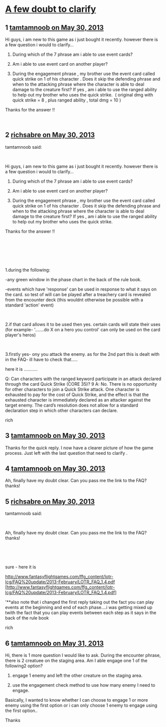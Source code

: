 # [A few doubt to clarify](https://community.fantasyflightgames.com/topic/84511-a-few-doubt-to-clarify/)

## 1 [tamtamnoob on May 30, 2013](https://community.fantasyflightgames.com/topic/84511-a-few-doubt-to-clarify/?do=findComment&comment=800337)

Hi guys, i am new to this game as i just bought it recently. however there is a few question i would to clarify…

1) During which of the 7 phrase am i able to use event cards?

2) Am i able to use event card on another player?

3) During the engagement phrase , my brother use the event card called quick strike on 1 of his character . Does it skip the defending phrase and when to the attacking phrase where the character is able to deal damage to the creature first? If yes , am i able to use the ranged ability to help out my brother who uses the quick strike.  ( original dmg with quick strike = 8 , plus ranged ability , total dmg = 10 )

Thanks for the answer !!

 

## 2 [richsabre on May 30, 2013](https://community.fantasyflightgames.com/topic/84511-a-few-doubt-to-clarify/?do=findComment&comment=800349)

tamtamnoob said:

 

Hi guys, i am new to this game as i just bought it recently. however there is a few question i would to clarify…

1) During which of the 7 phrase am i able to use event cards?

2) Am i able to use event card on another player?

3) During the engagement phrase , my brother use the event card called quick strike on 1 of his character . Does it skip the defending phrase and when to the attacking phrase where the character is able to deal damage to the creature first? If yes , am i able to use the ranged ability to help out my brother who uses the quick strike. 

Thanks for the answer !!

 

 

 

1.during the following:

-any green window in the phase chart in the back of the rule book.

-events which have 'response' can be used in response to what it says on the card. so test of will can be played after a treachery card is revealed from the encounter deck (this wouldnt otherwise be possible with a standard 'action' event)

 

2.if that card allows it to be used then yes. certain cards will state their uses (for example- '…….do X on a hero you control' can only be used on the card player's heros)

 

3.firstly yes- ony you attack the enemy. as for the 2nd part this is dealt with in the FAQ- ill have to check that…..

here it is ………..

Q: Can characters with the ranged keyword participate
in an attack declared through the card Quick Strike
(CORE 35)?
9
A: No. There is no opportunity for other characters to
join a Quick Strike attack. One character is exhausted
to pay for the cost of Quick Strike, and the effect is that
the exhausted character is immediately declared as an
attacker against the target enemy. The card’s resolution
does not allow for a standard declaration step in which
other characters can declare.

rich

## 3 [tamtamnoob on May 30, 2013](https://community.fantasyflightgames.com/topic/84511-a-few-doubt-to-clarify/?do=findComment&comment=800357)

Thanks for the quick reply. I now have a clearer picture of how the game process. Just left with the last question that need to clarify . 

## 4 [tamtamnoob on May 30, 2013](https://community.fantasyflightgames.com/topic/84511-a-few-doubt-to-clarify/?do=findComment&comment=800358)

Ah, finally have my doubt clear. Can you pass me the link to the FAQ? thanks!

## 5 [richsabre on May 30, 2013](https://community.fantasyflightgames.com/topic/84511-a-few-doubt-to-clarify/?do=findComment&comment=800361)

tamtamnoob said:

 

Ah, finally have my doubt clear. Can you pass me the link to the FAQ? thanks!

 

 

sure - here it is

http://www.fantasyflightgames.com/ffg_content/lotr-lcg/FAQ%20update/2013-February/LOTR_FAQ_1.4.pdf [http://www.fantasyflightgames.com/ffg_content/lotr-lcg/FAQ%20update/2013-February/LOTR_FAQ_1.4.pdf]

'**also note that i changed the first reply taking out the fact you can play events at the beginning and end of each phase….i was getting mixed up twith the fact that you can play events between each step as it says in the back of the rule book

rich

## 6 [tamtamnoob on May 31, 2013](https://community.fantasyflightgames.com/topic/84511-a-few-doubt-to-clarify/?do=findComment&comment=800524)

Hi, there is 1 more question I would like to ask. During the encounter phrase, there is 2 creatuee on the staging area. Am I able engage one 1 of the following2 option?

1) engage 1 enemy and left the other creature on the staging area.

2) use the engagement check method to use how many enemy I need to engage.

Basically, I wanted to know whether I can choose to engage 1 or more enemy using the first option or i can only choose 1 enemy to engage using the first option..

Thanks

